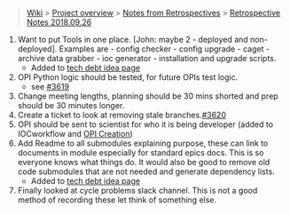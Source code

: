 > [Wiki](Home) > [Project overview](Project-Overview) > [Notes from Retrospectives](RetrospectiveNotes) > [Retrospective Notes 2018.09.26](Retrospective_Notes_2018.09.26)

1. Want to put Tools in one place. [John: maybe 2 - deployed and non-deployed]. Examples are
        - config checker
        - config upgrade
        - caget
        - archive data grabber
        - ioc generator
        - installation and upgrade scripts.
    - Added to [tech debt idea page](Technical-Debt-Stand-down)
1. OPI Python logic should be tested, for future OPIs test logic.
    - see [#3619](https://github.com/ISISComputingGroup/IBEX/issues/3619) 
1. Change meeting lengths, planning should be 30 mins shorted and prep should be 30 minutes longer.
1. Create a ticket to look at removing stale branches.[#3620](https://github.com/ISISComputingGroup/IBEX/issues/3620) 
1. OPI should be sent to scientist for who it is being developer (added to IOCworkflow and [OPI Creation](https://github.com/ISISComputingGroup/ibex_developers_manual/wiki/OPI-Creation))
1. Add Readme to all submodules explaining purpose, these can link to documents in module especially for standard epics docs. This is so everyone knows what things do. It would also be good to remove old code submodules that are not needed and generate dependency lists.
    - Added to [tech debt idea page](Technical-Debt-Stand-down)
1. Finally looked at cycle problems slack channel. This is not a good method of recording these let think of something else.
